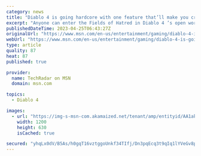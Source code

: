 ```yaml
---
category: news
title: "Diablo 4 is going hardcore with one feature that’ll make you cry"
excerpt: "Anyone can enter the Fields of Hatred in Diablo 4 ’s open world, and once in, players will be at the mercy of monsters and their fellow fans. Killing other RPG players is actually encouraged, as you ..."
publishedDateTime: 2023-04-25T06:43:27Z
originalUrl: "https://www.msn.com/en-us/entertainment/gaming/diablo-4-is-going-hardcore-with-one-feature-that-ll-make-you-cry/ar-AA1ak78E"
webUrl: "https://www.msn.com/en-us/entertainment/gaming/diablo-4-is-going-hardcore-with-one-feature-that-ll-make-you-cry/ar-AA1ak78E"
type: article
quality: 87
heat: 87
published: true

provider:
  name: TechRadar on MSN
  domain: msn.com

topics:
  - Diablo 4

images:
  - url: "https://img-s-msn-com.akamaized.net/tenant/amp/entityid/AA1ak9KX.img?h=630&w=1200&m=6&q=60&o=t&l=f&f=jpg&x=507&y=129"
    width: 1200
    height: 630
    isCached: true

secured: "yhqLx0dV/B5As/h0gqT16vztggoUnkf34TIfj/Dn3pqEcq3t9qIq1lYVeGv8pf64CTAjyFOtMsVIA7bD/2Noo0fnn0gPbNV36p8iQrgpX6iBKiQnJycUfCDNTkzzzIQhgwP7TelBKTe5qoZTTD8ULyHcZxMrR+yVvv4L119jc+d219LX0fN8keGojRKk6vFn6f0fyQXGOXneqjxjUU0lKZQZmXaua1PsLBCwB9id5hVFlkmviAPlbGeMQx4RcnR0vrQPJd1X4ZYREBW5tt2ZMZH+Cs14oV5Bb/KI1jiQqnbtjbAH9mHlIuT2K7XqAxnYx4jN37EyCGQg7+W7yeuIw0FTApmCjpVbhvHbruJRLow=;2otcRuyBn0JKkxF9sPtwyg=="
---
```


